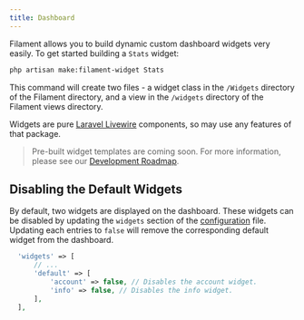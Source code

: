 ```yaml
---
title: Dashboard
---
```


Filament allows you to build dynamic custom dashboard widgets very easily. To get started building a `Stats` widget:

```bash
php artisan make:filament-widget Stats
```

This command will create two files - a widget class in the `/Widgets` directory of the Filament directory, and a view in the `/widgets` directory of the Filament views directory.

Widgets are pure [Laravel Livewire](https://laravel-livewire.com) components, so may use any features of that package.

> Pre-built widget templates are coming soon. For more information, please see our [Development Roadmap](/docs/roadmap).

## Disabling the Default Widgets

By default, two widgets are displayed on the dashboard. These widgets can be disabled by updating the `widgets` section of the [configuration](/docs#configuration) file. Updating each entries to `false` will remove the corresponding default widget from the dashboard.

```php
  'widgets' => [
      // ...
      'default' => [
          'account' => false, // Disables the account widget.
          'info' => false, // Disables the info widget.
      ],
  ],
```
